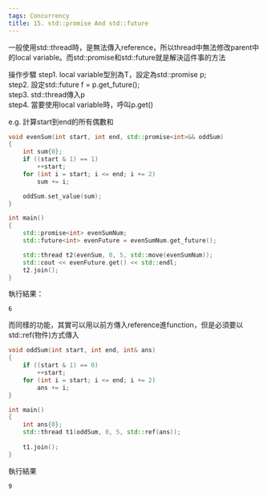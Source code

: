 ```yaml
---
tags: Concurrency
title: 15. std::promise And std::future
---
```


一般使用std::thread時，是無法傳入reference，所以thread中無法修改parent中的local variable。而std::promise和std::future就是解決這件事的方法

操作步驟
step1. local variable型別為T，設定為std::promise<T> p;<br>
step2. 設定std::future<T> f = p.get_future();<br>
step3. std::thread傳入p<br>
step4. 當要使用local variable時，呼叫p.get()

e.g.
計算start到end的所有偶數和
```cpp
void evenSum(int start, int end, std::promise<int>&& oddSum)
{
	int sum{0};
	if ((start & 1) == 1)
		++start;
	for (int i = start; i <= end; i += 2)
		sum += i;

	oddSum.set_value(sum);
}

int main()
{
	std::promise<int> evenSumNum;
	std::future<int> evenFuture = evenSumNum.get_future();

	std::thread t2(evenSum, 0, 5, std::move(evenSumNum));
	std::cout << evenFuture.get() << std::endl;
	t2.join();
}
```

執行結果：
```
6
```

而同樣的功能，其實可以用以前方傳入reference進function，但是必須要以std::ref(物件)方式傳入

```cpp
void oddSum(int start, int end, int& ans)
{
	if ((start & 1) == 0)
		++start;
	for (int i = start; i <= end; i += 2)
		ans += i;
}

int main()
{
	int ans{0};
	std::thread t1(oddSum, 0, 5, std::ref(ans));
	
	t1.join();
}
```

執行結果
```
9
```
